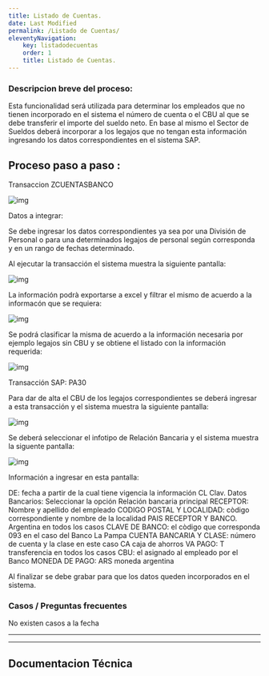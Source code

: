 ```yaml
---
title: Listado de Cuentas.
date: Last Modified
permalink: /Listado de Cuentas/
eleventyNavigation: 
    key: listadodecuentas
    order: 1
    title: Listado de Cuentas.
---
```

### Descripcion breve del proceso:

Esta funcionalidad será utilizada para determinar los empleados que no tienen incorporado en el sistema el número de cuenta o el CBU al que se debe transferir el importe del sueldo neto. En base al mismo el Sector de Sueldos deberá incorporar a los legajos que no tengan esta información ingresando los datos correspondientes en el sistema SAP.


## Proceso paso a paso :

Transaccion ZCUENTASBANCO 

![img](../content/images/Listado_de_cuentas/hrldc1.jpg)


Datos a integrar:

Se debe ingresar los datos correspondientes ya sea por una División de Personal o para una determinados legajos de personal según corresponda y en un rango de fechas determinado.

Al ejecutar la transacción el sistema muestra la siguiente pantalla:

![img](../content/images/Listado_de_cuentas/hrldc2.jpg)

La información podrà exportarse a excel y filtrar el mismo de acuerdo a la informacón que se requiera:

![img](../content/images/Listado_de_cuentas/hrldc3.jpg)

Se podrá clasificar la misma de acuerdo a la información necesaria por ejemplo legajos sin CBU y se obtiene el listado con la  información requerida:

![img](../content/images/Listado_de_cuentas/hrldc4.jpg)

Transacción SAP:   PA30

Para dar de alta el CBU de los legajos correspondientes se deberá ingresar a esta transacción y el sistema muestra la siguiente pantalla:

![img](../content/images/Listado_de_cuentas/hrldc5.jpg)

Se deberá seleccionar el infotipo de Relación Bancaria y el sistema muestra la siguente pantalla:

![img](../content/images/Listado_de_cuentas/hrldc6.jpg)

Información a ingresar en esta pantalla:

DE: fecha a partir de la cual tiene vigencia la información
CL Clav. Datos Bancarios: Seleccionar la opción Relación bancaria principal
RECEPTOR: Nombre y apellido del empleado
CODIGO POSTAL Y LOCALIDAD: còdigo correspondiente y nombre de la localidad
PAIS RECEPTOR Y BANCO. Argentina en todos los casos
CLAVE DE BANCO: el còdigo que corresponda 093 en el caso del Banco La Pampa
CUENTA BANCARIA Y CLASE: número de cuenta y la clase en este caso CA caja de ahorros
VA PAGO:  T   transferencia en todos los casos
CBU: el asignado al empleado por el Banco
MONEDA DE PAGO:  ARS moneda argentina

Al finalizar se debe grabar para que los datos queden incorporados en el sistema.


### Casos / Preguntas frecuentes

No existen casos a la fecha

---

---

## Documentacion Técnica

